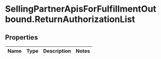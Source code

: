# SellingPartnerApisForFulfillmentOutbound.ReturnAuthorizationList

## Properties
Name | Type | Description | Notes
------------ | ------------- | ------------- | -------------


